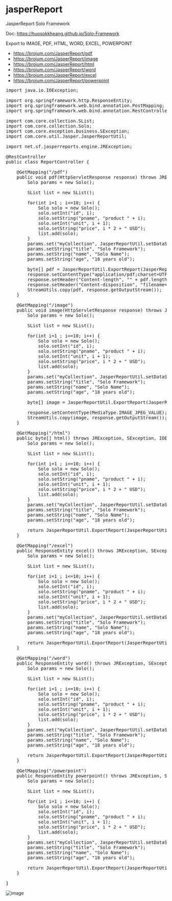 # jasperReport
JasperReport Solo Framework

Doc: https://huosokkheang.github.io/Solo-Framework

Export to IMAGE, PDF, HTML, WORD, EXCEL, POWERPOINT

- https://brojum.com/JasperReport/pdf
- https://brojum.com/JasperReport/image
- https://brojum.com/JasperReport/html
- https://brojum.com/JasperReport/word
- https://brojum.com/JasperReport/excel
- https://brojum.com/JasperReport/powerpoint

<pre>
import java.io.IOException;

import org.springframework.http.ResponseEntity;
import org.springframework.web.bind.annotation.PostMapping;
import org.springframework.web.bind.annotation.RestController;

import com.core.collection.SList;
import com.core.collection.Solo;
import com.core.exception.business.SException;
import com.core.util.Jasper.JasperReportUtil;

import net.sf.jasperreports.engine.JRException;

@RestController
public class ReportController {
	
	@GetMapping("/pdf")
	public void pdf(HttpServletResponse response) throws JRException, SException, IOException{
		Solo params = new Solo();
		
		SList list = new SList();
		
		for(int i=1 ; i<=10; i++) {
			Solo solo = new Solo();
			solo.setInt("id", i);
			solo.setString("pname", "product " + i);
			solo.setInt("unit", i + 1);
			solo.setString("price", i * 2 + " USD");
			list.add(solo);
		}		
		params.set("myCollection", JasperReportUtil.setDataSource(list));
		params.setString("title", "Solo Framework");
		params.setString("name", "Solo Name");
		params.setString("age", "18 years old");
		
		byte[] pdf = JasperReportUtil.ExportReport(JasperReportUtil.PDF, params, "jasper/test", "pdfFileName").getBody();
		response.setContentType("application/pdf;charset=UTF-8");
		response.setHeader("Content-length", "" + pdf.length);
		response.setHeader("Content-disposition", "filename=" + "pgg.pdf");
        StreamUtils.copy(pdf, response.getOutputStream());
	}
	
	@GetMapping("/image")
	public void image(HttpServletResponse response) throws JRException, SException, IOException{
		Solo params = new Solo();
		
		SList list = new SList();
		
		for(int i=1 ; i<=10; i++) {
			Solo solo = new Solo();
			solo.setInt("id", i);
			solo.setString("pname", "product " + i);
			solo.setInt("unit", i + 1);
			solo.setString("price", i * 2 + " USD");
			list.add(solo);
		}		
		params.set("myCollection", JasperReportUtil.setDataSource(list));
		params.setString("title", "Solo Framework");
		params.setString("name", "Solo Name");
		params.setString("age", "18 years old");
		
		byte[] image = JasperReportUtil.ExportReport(JasperReportUtil.IMAGE, params, "jasper/test", "imageFileName").getBody();
		
		response.setContentType(MediaType.IMAGE_JPEG_VALUE);
        StreamUtils.copy(image, response.getOutputStream());
	}
	
	@GetMapping("/html")
	public byte[] html() throws JRException, SException, IOException{
		Solo params = new Solo();
		
		SList list = new SList();
		
		for(int i=1 ; i<=10; i++) {
			Solo solo = new Solo();
			solo.setInt("id", i);
			solo.setString("pname", "product " + i);
			solo.setInt("unit", i + 1);
			solo.setString("price", i * 2 + " USD");
			list.add(solo);
		}		
		params.set("myCollection", JasperReportUtil.setDataSource(list));
		params.setString("title", "Solo Framework");
		params.setString("name", "Solo Name");
		params.setString("age", "18 years old");

		return JasperReportUtil.ExportReport(JasperReportUtil.HTML, params, "jasper/test", "htmlFileName").getBody();
	}
	
	@GetMapping("/excel")
	public ResponseEntity<byte[]> excel() throws JRException, SException, IOException{
		Solo params = new Solo();
		
		SList list = new SList();
		
		for(int i=1 ; i<=10; i++) {
			Solo solo = new Solo();
			solo.setInt("id", i);
			solo.setString("pname", "product " + i);
			solo.setInt("unit", i + 1);
			solo.setString("price", i * 2 + " USD");
			list.add(solo);
		}		
		params.set("myCollection", JasperReportUtil.setDataSource(list));
		params.setString("title", "Solo Framework");
		params.setString("name", "Solo Name");
		params.setString("age", "18 years old");
		
		return JasperReportUtil.ExportReport(JasperReportUtil.EXCEL, params, "jasper/test", "ExcelFileName");
	}
	
	@GetMapping("/word")
	public ResponseEntity<byte[]> word() throws JRException, SException, IOException{
		Solo params = new Solo();
		
		SList list = new SList();
		
		for(int i=1 ; i<=10; i++) {
			Solo solo = new Solo();
			solo.setInt("id", i);
			solo.setString("pname", "product " + i);
			solo.setInt("unit", i + 1);
			solo.setString("price", i * 2 + " USD");
			list.add(solo);
		}		
		params.set("myCollection", JasperReportUtil.setDataSource(list));
		params.setString("title", "Solo Framework");
		params.setString("name", "Solo Name");
		params.setString("age", "18 years old");
		
		return JasperReportUtil.ExportReport(JasperReportUtil.WORD, params, "jasper/test", "wordFileName");
	}
	
	@GetMapping("/powerpoint")
	public ResponseEntity<byte[]> powerpoint() throws JRException, SException, IOException{
		Solo params = new Solo();
		
		SList list = new SList();
		
		for(int i=1 ; i<=10; i++) {
			Solo solo = new Solo();
			solo.setInt("id", i);
			solo.setString("pname", "product " + i);
			solo.setInt("unit", i + 1);
			solo.setString("price", i * 2 + " USD");
			list.add(solo);
		}		
		params.set("myCollection", JasperReportUtil.setDataSource(list));
		params.setString("title", "Solo Framework");
		params.setString("name", "Solo Name");
		params.setString("age", "18 years old");
		
		return JasperReportUtil.ExportReport(JasperReportUtil.POWERPOINT, params, "jasper/test", "powerPointFileName");
	}

}
</pre>

![image](https://user-images.githubusercontent.com/35053923/220713972-0f170699-0f37-4625-af6e-ebd30ee9bbf3.png)
